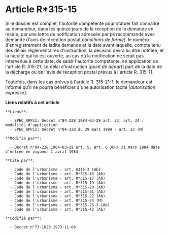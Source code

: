 # Article R*315-15

Si le dossier est complet, l'autorité compétente pour statuer fait connaître au demandeur, dans les quinze jours de la
réception de la demande en mairie, par une lettre de notification adressée par pli recommandé avec demande d'avis de
réception postal[*conditions de forme*], le numéro d'enregistrement de ladite demande et la date avant laquelle, compte tenu
des délais réglementaires d'instruction, la décision devra lui être notifiée, et la faculté qui lui est ouverte, au cas où la
notification ne serait pas intervenue à cette date, de saisir l'autorité compétente, en application de l'article R. 315-21.
Le délai d'instruction [*point de départ*] part de la date de la décharge ou de l'avis de réception postal prévus à l'article
R. 315-11.

Toutefois, dans les cas prévus à l'article R. 315-21-1, le demandeur est informé qu'il ne pourra bénéficier d'une
autorisation tacite [*autorisation expresse*].

**Liens relatifs à cet article**

	**Liens**:

	  - SPEC_APPLI: Décret n°84-228 1984-03-29 art. 33, art. 34 : modalités d'application
	  - SPEC_APPLI: Décret n°84-228 du 29 mars 1984 - art. 33 (M)

	**Modifié par**:

	  - Décret n°84-228 1984-03-29 art. 5, art. 6 JORF 31 mars 1984 date d'entrée en vigueur 1 avril 1984

	**Cité par**:

	  - Code de l'urbanisme - art. A315-3 (Ab)
	  - Code de l'urbanisme - art. R*315-16 (Ab)
	  - Code de l'urbanisme - art. R*315-17 (Ab)
	  - Code de l'urbanisme - art. R*315-19 (Ab)
	  - Code de l'urbanisme - art. R*315-20 (Ab)
	  - Code de l'urbanisme - art. R*315-21 (Ab)
	  - Code de l'urbanisme - art. R*315-22 (Ab)
	  - Code de l'urbanisme - art. R*315-24 (M)
	  - Code de l'urbanisme - art. R*315-25-3 (Ab)
	  - Code de l'urbanisme - art. R*315-42 (Ab)

	**Codifié par**:

	  - Décret n°73-1023 1973-11-08
